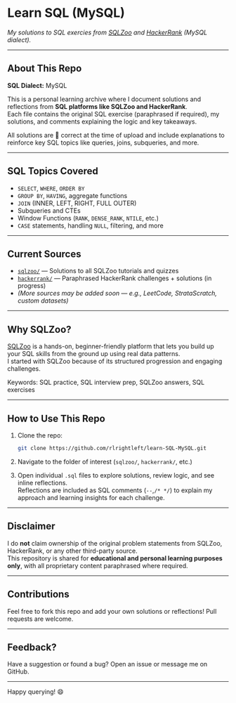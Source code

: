 # Learn SQL (MySQL)

*My solutions to SQL exercies from [SQLZoo](https://www.sqlzoo.net/wiki/SQL_Tutorial) and [HackerRank](https://www.hackerrank.com/domains/sql) (MySQL dialect).*

---

## About This Repo
**SQL Dialect:** MySQL

This is a personal learning archive where I document solutions and reflections from **SQL platforms like SQLZoo and HackerRank**.  
Each file contains the original SQL exercise (paraphrased if required), my solutions, and comments explaining the logic and key takeaways.

All solutions are 💯 correct at the time of upload and include explanations to reinforce key SQL topics like queries, joins, subqueries, and more.

---

## SQL Topics Covered
- `SELECT`, `WHERE`, `ORDER BY`
- `GROUP BY`, `HAVING`, aggregate functions
- `JOIN` (INNER, LEFT, RIGHT, FULL OUTER)
- Subqueries and CTEs
- Window Functions (`RANK`, `DENSE_RANK`, `NTILE`, etc.)
- `CASE` statements, handling `NULL`, filtering, and more

---

## Current Sources

- [`sqlzoo/`](./sqlzoo/) — Solutions to all SQLZoo tutorials and quizzes  
- [`hackerrank/`](./hackerrank/) — Paraphrased HackerRank challenges + solutions (in progress)  
- *(More sources may be added soon — e.g., LeetCode, StrataScratch, custom datasets)*

---

## Why SQLZoo?
[SQLZoo](https://sqlzoo.net/wiki/SQL_Tutorial) is a hands-on, beginner-friendly platform that lets you build up your SQL skills from the ground up using real data patterns.  
I started with SQLZoo because of its structured progression and engaging challenges.

Keywords: SQL practice, SQL interview prep, SQLZoo answers, SQL exercises

---

## How to Use This Repo
1. Clone the repo:  
   ```bash
   git clone https://github.com/rlrightleft/learn-SQL-MySQL.git
   ```
   
2. Navigate to the folder of interest (`sqlzoo/`, `hackerrank/`, etc.)

3. Open individual `.sql` files to explore solutions, review logic, and see inline reflections.  
   Reflections are included as SQL comments (`--`,`/* */`) to explain my approach and learning insights for each challenge.

---

## Disclaimer
I do **not** claim ownership of the original problem statements from SQLZoo, HackerRank, or any other third-party source.  
This repository is shared for **educational and personal learning purposes only**, with all proprietary content paraphrased where required.

---

## Contributions
Feel free to fork this repo and add your own solutions or reflections! Pull requests are welcome.

---

## Feedback?
Have a suggestion or found a bug? Open an issue or message me on GitHub.

---

Happy querying! 😄
